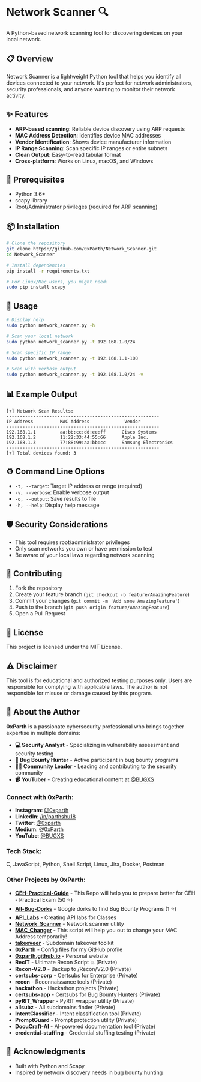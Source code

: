 # Network Scanner 🔍

A Python-based network scanning tool for discovering devices on your local network.

## 📋 Overview

Network Scanner is a lightweight Python tool that helps you identify all devices connected to your network. It's perfect for network administrators, security professionals, and anyone wanting to monitor their network activity.

## ✨ Features

- **ARP-based scanning**: Reliable device discovery using ARP requests
- **MAC Address Detection**: Identifies device MAC addresses
- **Vendor Identification**: Shows device manufacturer information
- **IP Range Scanning**: Scan specific IP ranges or entire subnets
- **Clean Output**: Easy-to-read tabular format
- **Cross-platform**: Works on Linux, macOS, and Windows

## 🔧 Prerequisites

- Python 3.6+
- scapy library
- Root/Administrator privileges (required for ARP scanning)

## 📦 Installation

```bash
# Clone the repository
git clone https://github.com/0xParth/Network_Scanner.git
cd Network_Scanner

# Install dependencies
pip install -r requirements.txt

# For Linux/Mac users, you might need:
sudo pip install scapy
```

## 🚀 Usage

```bash
# Display help
sudo python network_scanner.py -h

# Scan your local network
sudo python network_scanner.py -t 192.168.1.0/24

# Scan specific IP range
sudo python network_scanner.py -t 192.168.1.1-100

# Scan with verbose output
sudo python network_scanner.py -t 192.168.1.0/24 -v
```

## 📊 Example Output

```
[+] Network Scan Results:
---------------------------------------------------------
IP Address          MAC Address             Vendor
---------------------------------------------------------
192.168.1.1         aa:bb:cc:dd:ee:ff      Cisco Systems
192.168.1.2         11:22:33:44:55:66      Apple Inc.
192.168.1.3         77:88:99:aa:bb:cc      Samsung Electronics
---------------------------------------------------------
[+] Total devices found: 3
```

## ⚙️ Command Line Options

- `-t, --target`: Target IP address or range (required)
- `-v, --verbose`: Enable verbose output
- `-o, --output`: Save results to file
- `-h, --help`: Display help message

## 🛡️ Security Considerations

- This tool requires root/administrator privileges
- Only scan networks you own or have permission to test
- Be aware of your local laws regarding network scanning

## 🤝 Contributing

1. Fork the repository
2. Create your feature branch (`git checkout -b feature/AmazingFeature`)
3. Commit your changes (`git commit -m 'Add some AmazingFeature'`)
4. Push to the branch (`git push origin feature/AmazingFeature`)
5. Open a Pull Request

## 📝 License

This project is licensed under the MIT License.

## ⚠️ Disclaimer

This tool is for educational and authorized testing purposes only. Users are responsible for complying with applicable laws. The author is not responsible for misuse or damage caused by this program.

## 👤 About the Author

**0xParth** is a passionate cybersecurity professional who brings together expertise in multiple domains:

- **💻 Security Analyst** - Specializing in vulnerability assessment and security testing
- **🏹 Bug Bounty Hunter** - Active participant in bug bounty programs
- **👨‍💼 Community Leader** - Leading and contributing to the security community
- **📹 YouTuber** - Creating educational content at [@BUGXS](https://youtube.com/@BUGXS)

### Connect with 0xParth:
- **Instagram**: [@0xparth](https://instagram.com/0xparth)
- **LinkedIn**: [/in/parthshu18](https://linkedin.com/in/parthshu18)
- **Twitter**: [@0xparth](https://twitter.com/0xparth)
- **Medium**: [@0xParth](https://medium.com/@0xParth)
- **YouTube**: [@BUGXS](https://youtube.com/@BUGXS)

### Tech Stack:
C, JavaScript, Python, Shell Script, Linux, Jira, Docker, Postman

### Other Projects by 0xParth:
- **[CEH-Practical-Guide](https://github.com/0xParth/CEH-Practical-Guide)** - This Repo will help you to prepare better for CEH - Practical Exam (50 ⭐)
- **[All-Bug-Dorks](https://github.com/0xParth/All-Bug-Dorks)** - Google dorks to find Bug Bounty Programs (1 ⭐)
- **[API_Labs](https://github.com/0xParth/API_Labs)** - Creating API labs for Classes
- **[Network_Scanner](https://github.com/0xParth/Network_Scanner)** - Network scanner utility
- **[MAC_Changer](https://github.com/0xParth/MAC_Changer)** - This script will help you out to change your MAC Address temporarily!
- **[takeoveer](https://github.com/0xParth/takeoveer)** - Subdomain takeover toolkit
- **[0xParth](https://github.com/0xParth/0xParth)** - Config files for my GitHub profile
- **[0xparth.github.io](https://github.com/0xParth/0xparth.github.io)** - Personal website
- **RecIT** - Ultimate Recon Script 💥 (Private)
- **Recon-V2.0** - Backup to /Recon/V2.0 (Private)
- **certsubs-corp** - Certsubs for Enterprise (Private)
- **recon** - Reconnaissance tools (Private)
- **hackathon** - Hackathon projects (Private)
- **certsubs-app** - Certsubs for Bug Bounty Hunters (Private)
- **pyRIT_Wrapper** - PyRIT wrapper utility (Private)
- **allsubz** - All subdomains finder (Private)
- **IntentClassifier** - Intent classification tool (Private)
- **PromptGuard** - Prompt protection utility (Private)
- **DocuCraft-AI** - AI-powered documentation tool (Private)
- **credential-stuffing** - Credential stuffing testing (Private)

## 🙏 Acknowledgments

- Built with Python and Scapy
- Inspired by network discovery needs in bug bounty hunting
